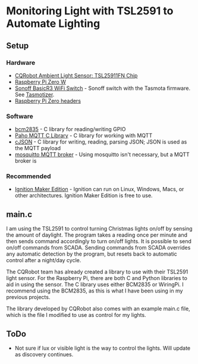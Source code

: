 # Monitoring Light with TSL2591 to Automate Lighting
## Setup
### Hardware
* [CQRobot Ambient Light Sensor: TSL25911FN Chip](https://smile.amazon.com/gp/product/B083KM51DF/ref=ppx_yo_dt_b_asin_title_o00_s00?ie=UTF8&psc=1)
* [Raspberry Pi Zero W](https://www.raspberrypi.org/products/raspberry-pi-zero-w/)
* [Sonoff BasicR3 WiFi Switch](https://sonoff.tech/product/wifi-diy-smart-switches/basicr3) - Sonoff switch with the Tasmota firmware. See [Tasmotizer](https://github.com/tasmota/tasmotizer).
* [Raspberry Pi Zero headers](https://www.adafruit.com/product/3413)

### Software
* [bcm2835](https://www.airspayce.com/mikem/bcm2835/) - C library for reading/writing GPIO
* [Paho MQTT C Library](https://www.eclipse.org/paho/index.php?page=clients/c/index.php) - C library for working with MQTT
* [cJSON](https://github.com/DaveGamble/cJSON) - C library for writing, reading, parsing JSON; JSON is used as the MQTT payload
* [mosquitto MQTT broker](https://mosquitto.org/) - Using mosquitto isn't necessary, but a MQTT broker is 

### Recommended
* [Ignition Maker Edition](https://links.inductiveautomation.com/ignition/maker-edition) - Ignition can run on Linux, Windows, Macs, or other architectures. 
Ignition Maker Edition is free to use.

## main.c
I am using the TSL2591 to control turning Christmas lights on/off by sensing the amount of daylight.
The program takes a reading once per minute and then sends command accordingly to turn on/off lights.
It is possible to send on/off commands from SCADA.
Sending commands from SCADA overrides any automatic detection by the program, but resets back to automatic control after a night/day cycle.

The CQRobot team has already created a library to use with their TSL2591 light sensor.
For the Raspberry Pi, there are both C and Python libraries to aid in using the sensor.
The C library uses either BCM2835 or WiringPi. 
I recommend using the BCM2835, as this is what I have been using in my previous projects.

The library developed by CQRobot also comes with an example main.c file, which is the file I modified to use as control for my lights.

## ToDo
* Not sure if lux or visible light is the way to control the lights.
Will update as discovery continues.
